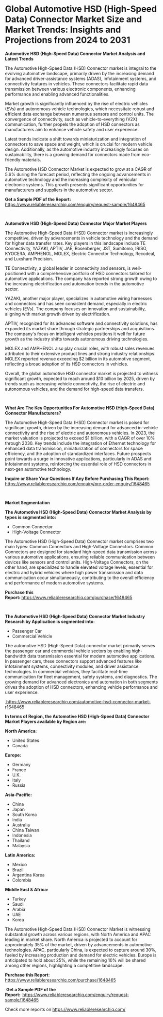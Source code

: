 <p><h1>Global Automotive HSD (High-Speed Data) Connector Market Size and Market Trends: Insights and Projections from 2024 to 2031</h1></p><p><strong>Automotive HSD (High-Speed Data) Connector Market Analysis and Latest Trends</strong></p>
<p><p>The Automotive High-Speed Data (HSD) Connector market is integral to the evolving automotive landscape, primarily driven by the increasing demand for advanced driver-assistance systems (ADAS), infotainment systems, and connectivity features in vehicles. These connectors facilitate rapid data transmission between various electronic components, enhancing performance and enabling advanced functionalities.</p><p>Market growth is significantly influenced by the rise of electric vehicles (EVs) and autonomous vehicle technologies, which necessitate robust and efficient data exchange between numerous sensors and control units. The convergence of connectivity, such as vehicle-to-everything (V2X) communication, further propels the adoption of HSD connectors as manufacturers aim to enhance vehicle safety and user experience.</p><p>Latest trends indicate a shift towards miniaturization and integration of connectors to save space and weight, which is crucial for modern vehicle design. Additionally, as the automotive industry increasingly focuses on sustainability, there is a growing demand for connectors made from eco-friendly materials.</p><p>The Automotive HSD Connector Market is expected to grow at a CAGR of 5.6% during the forecast period, reflecting the ongoing advancements in automotive technology and the increasing complexity of vehicular electronic systems. This growth presents significant opportunities for manufacturers and suppliers in the automotive sector.</p></p>
<p><strong>Get a Sample PDF of the Report:&nbsp;</strong> <a href="https://www.reliableresearchiq.com/enquiry/request-sample/1648465?utm_campaign=1876&utm_medium=2&utm_source=Github&utm_content=ia&utm_term=29122024&utm_id=automotive-hsd-high-speed-data-connector">https://www.reliableresearchiq.com/enquiry/request-sample/1648465</a></p>
<p>&nbsp;</p>
<p><strong>Automotive HSD (High-Speed Data) Connector Major Market Players</strong></p>
<p><p>The Automotive High-Speed Data (HSD) Connector market is increasingly competitive, driven by advancements in vehicle technology and the demand for higher data transfer rates. Key players in this landscape include TE Connectivity, YAZAKI, APTIV, JAE, Rosenberger, JST, Sumitomo, IRISO, KYOCERA, AMPHENOL, MOLEX, Electric Connector Technology, Recodeal, and Luxshare Precision.</p><p>TE Connectivity, a global leader in connectivity and sensors, is well-positioned with a comprehensive portfolio of HSD connectors tailored for automotive applications. The company has reported strong growth owing to the increasing electrification and automation trends in the automotive sector.</p><p>YAZAKI, another major player, specializes in automotive wiring harnesses and connectors and has seen consistent demand, especially in electric vehicles (EVs). The company focuses on innovation and sustainability, aligning with market growth driven by electrification.</p><p>APTIV, recognized for its advanced software and connectivity solutions, has expanded its market share through strategic partnerships and acquisitions. The company's focus on intelligent vehicles positions it well for future growth as the industry shifts towards autonomous driving technologies.</p><p>MOLEX and AMPHENOL also play crucial roles, with robust sales revenues attributed to their extensive product lines and strong industry relationships. MOLEX reported revenue exceeding $2 billion in its automotive segment, reflecting a broad adoption of its HSD connectors in vehicles.</p><p>Overall, the global automotive HSD connector market is projected to witness significant growth, expected to reach around $10 billion by 2025, driven by trends such as increasing vehicle connectivity, the rise of electric and autonomous vehicles, and the demand for high-speed data transfers.</p></p>
<p>&nbsp;</p>
<p><strong>What Are The Key Opportunities For Automotive HSD (High-Speed Data) Connector Manufacturers?</strong></p>
<p><p>The Automotive High-Speed Data (HSD) Connector market is poised for significant growth, driven by the increasing demand for advanced in-vehicle connectivity and the rise of electric and autonomous vehicles. In 2023, the market valuation is projected to exceed $1 billion, with a CAGR of over 10% through 2030. Key trends include the integration of Ethernet technology for enhanced data transmission, miniaturization of connectors for space efficiency, and the adoption of standardized interfaces. Future prospects point towards a surge in innovative applications, particularly in ADAS and infotainment systems, reinforcing the essential role of HSD connectors in next-gen automotive technology.</p></p>
<p><strong>Inquire or Share Your Questions If Any Before Purchasing This Report:</strong> <a href="https://www.reliableresearchiq.com/enquiry/pre-order-enquiry/1648465?utm_campaign=1876&utm_medium=2&utm_source=Github&utm_content=ia&utm_term=29122024&utm_id=automotive-hsd-high-speed-data-connector">https://www.reliableresearchiq.com/enquiry/pre-order-enquiry/1648465</a></p>
<p>&nbsp;</p>
<p><strong>Market Segmentation</strong></p>
<p><strong>The Automotive HSD (High-Speed Data) Connector Market Analysis by types is segmented into:</strong></p>
<p><ul><li>Common Connector</li><li>High-Voltage Connector</li></ul></p>
<p><p>The Automotive HSD (High-Speed Data) Connector market comprises two main types: Common Connectors and High-Voltage Connectors. Common Connectors are designed for standard high-speed data transmission across various automotive applications, ensuring reliable communication between devices like sensors and control units. High-Voltage Connectors, on the other hand, are specialized to handle elevated voltage levels, essential for electric and hybrid vehicles where high power transmission and data communication occur simultaneously, contributing to the overall efficiency and performance of modern automotive systems.</p></p>
<p><strong>Purchase this Report:&nbsp;</strong><a href="https://www.reliableresearchiq.com/purchase/1648465?utm_campaign=1876&utm_medium=2&utm_source=Github&utm_content=ia&utm_term=29122024&utm_id=automotive-hsd-high-speed-data-connector">https://www.reliableresearchiq.com/purchase/1648465</a></p>
<p>&nbsp;</p>
<p><strong>The Automotive HSD (High-Speed Data) Connector Market Industry Research by Application is segmented into:</strong></p>
<p><ul><li>Passenger Car</li><li>Commercial Vehicle</li></ul></p>
<p><p>The automotive HSD (High-Speed Data) connector market primarily serves the passenger car and commercial vehicle sectors by enabling high-bandwidth data transmission essential for modern automotive applications. In passenger cars, these connectors support advanced features like infotainment systems, connectivity modules, and driver assistance technologies. In commercial vehicles, they facilitate real-time communication for fleet management, safety systems, and diagnostics. The growing demand for advanced electronics and automation in both segments drives the adoption of HSD connectors, enhancing vehicle performance and user experience.</p></p>
<p><a href="https://www.reliableresearchiq.com/automotive-hsd-connector-market-r1648465?utm_campaign=1876&utm_medium=2&utm_source=Github&utm_content=ia&utm_term=29122024&utm_id=automotive-hsd-high-speed-data-connector">&nbsp;https://www.reliableresearchiq.com/automotive-hsd-connector-market-r1648465</a></p>
<p><strong>In terms of Region, the Automotive HSD (High-Speed Data) Connector Market Players available by Region are:</strong></p>
<p>
    <p> <strong> North America: </strong>
        <ul>
            <li>United States</li>
            <li>Canada</li>
        </ul>
        </p> 
    <p> <strong> Europe: </strong>
        <ul>
            <li>Germany</li>
            <li>France</li>
            <li>U.K.</li>
            <li>Italy</li>
            <li>Russia</li>
        </ul>
        </p> 
    <p> <strong> Asia-Pacific: </strong>
        <ul>
            <li>China</li>
            <li>Japan</li>
            <li>South Korea</li>
            <li>India</li>
            <li>Australia</li>
            <li>China Taiwan</li>
            <li>Indonesia</li>
            <li>Thailand</li>
            <li>Malaysia</li>
        </ul>
        </p> 
    <p> <strong> Latin America: </strong>
        <ul>
            <li>Mexico</li>
            <li>Brazil</li>
            <li>Argentina Korea</li>
            <li>Colombia</li>
        </ul>
        </p> 
    <p> <strong> Middle East & Africa: </strong>
        <ul>
            <li>Turkey</li>
            <li>Saudi</li>
            <li>Arabia</li>
            <li>UAE</li>
            <li>Korea</li>
        </ul>
    </p>
    </p>
<p><p>The Automotive High-Speed Data (HSD) Connector Market is witnessing substantial growth across various regions, with North America and APAC leading in market share. North America is projected to account for approximately 35% of the market, driven by advancements in automotive technologies. APAC, particularly China, is expected to capture around 30%, fueled by increasing production and demand for electric vehicles. Europe is anticipated to hold about 25%, while the remaining 10% will be shared among other regions, highlighting a competitive landscape.</p></p>
<p><strong>Purchase this Report: </strong><a href="https://www.reliableresearchiq.com/purchase/1648465?utm_campaign=1876&utm_medium=2&utm_source=Github&utm_content=ia&utm_term=29122024&utm_id=automotive-hsd-high-speed-data-connector">https://www.reliableresearchiq.com/purchase/1648465</a></p>
<p>&nbsp;<strong>Get a Sample PDF of the Report:&nbsp;&nbsp;</strong><a href="https://www.reliableresearchiq.com/enquiry/request-sample/1648465?utm_campaign=1876&utm_medium=2&utm_source=Github&utm_content=ia&utm_term=29122024&utm_id=automotive-hsd-high-speed-data-connector">https://www.reliableresearchiq.com/enquiry/request-sample/1648465</a></p>
<p><strong></strong></p>
<p>Check more reports on <a href="https://www.reliableresearchiq.com/?utm_campaign=1876&utm_medium=2&utm_source=Github&utm_content=ia&utm_term=29122024&utm_id=automotive-hsd-high-speed-data-connector">https://www.reliableresearchiq.com/</a></p>